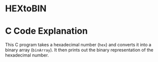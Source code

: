 # HEXtoBIN

# C Code Explanation

This C program takes a hexadecimal number (`hex`) and converts it into a binary array (`binArray`). It then prints out the binary representation of the hexadecimal number.
